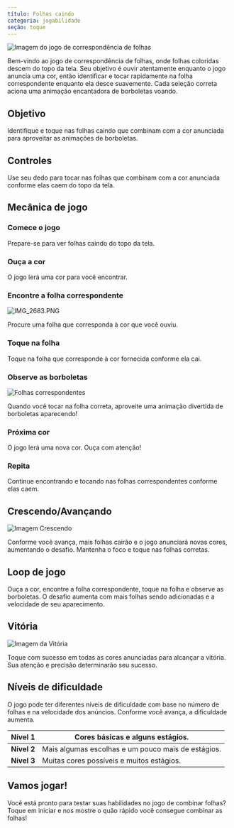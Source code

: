 ```yaml
---
título: Folhas caindo
categoria: jogabilidade
seção: toque
---
```

![Imagem do jogo de correspondência de folhas](https://help.Studycat.com/hc/article_attachments/34975872015385)

Bem-vindo ao jogo de correspondência de folhas, onde folhas coloridas descem do topo da tela. Seu objetivo é ouvir atentamente enquanto o jogo anuncia uma cor, então identificar e tocar rapidamente na folha correspondente enquanto ela desce suavemente. Cada seleção correta aciona uma animação encantadora de borboletas voando.

## Objetivo

Identifique e toque nas folhas caindo que combinam com a cor anunciada para aproveitar as animações de borboletas.

## Controles

Use seu dedo para tocar nas folhas que combinam com a cor anunciada conforme elas caem do topo da tela.

## Mecânica de jogo

### Comece o jogo

Prepare-se para ver folhas caindo do topo da tela.

### Ouça a cor

O jogo lerá uma cor para você encontrar.

### Encontre a folha correspondente

![IMG_2683.PNG](https://help.Studycat.com/hc/article_attachments/34823542330905)

Procure uma folha que corresponda à cor que você ouviu.

### Toque na folha

Toque na folha que corresponde à cor fornecida conforme ela cai.

### Observe as borboletas

![Folhas correspondentes](https://help.Studycat.com/hc/article_attachments/34975872017177)

Quando você tocar na folha correta, aproveite uma animação divertida de borboletas aparecendo!

### Próxima cor

O jogo lerá uma nova cor. Ouça com atenção!

### Repita

Continue encontrando e tocando nas folhas correspondentes conforme elas caem.

## Crescendo/Avançando

![Imagem Crescendo](https://help.Studycat.com/hc/article_attachments/34918104076185)

Conforme você avança, mais folhas cairão e o jogo anunciará novas cores, aumentando o desafio. Mantenha o foco e toque nas folhas corretas.

## Loop de jogo

Ouça a cor, encontre a folha correspondente, toque na folha e observe as borboletas. O desafio aumenta com mais folhas sendo adicionadas e a velocidade de seu aparecimento.

## Vitória

![Imagem da Vitória](https://help.Studycat.com/hc/article_attachments/34918075320217)

Toque com sucesso em todas as cores anunciadas para alcançar a vitória. Sua atenção e precisão determinarão seu sucesso.

## Níveis de dificuldade

O jogo pode ter diferentes níveis de dificuldade com base no número de folhas e na velocidade dos anúncios. Conforme você avança, a dificuldade aumenta.

| **Nível 1** | Cores básicas e alguns estágios. |
| --- | --- |
| **Nível 2** | Mais algumas escolhas e um pouco mais de estágios. |
| **Nível 3** | Muitas cores possíveis e muitos estágios. |

## Vamos jogar!

Você está pronto para testar suas habilidades no jogo de combinar folhas? Toque em iniciar e nos mostre o quão rápido você consegue combinar as folhas!